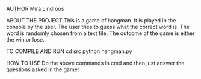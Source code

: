 AUTHOR
Mira Lindroos

ABOUT THE PROJECT
This is a game of hangman. It is played in the console by the user.
The user tries to guess what the correct word is. The word is randomly chosen from a text file.
The outcome of the game is either the win or lose.

TO COMPILE AND RUN
cd src
python hangman.py

HOW TO USE
Do the above commands in cmd and then just answer the questions asked in the game!
